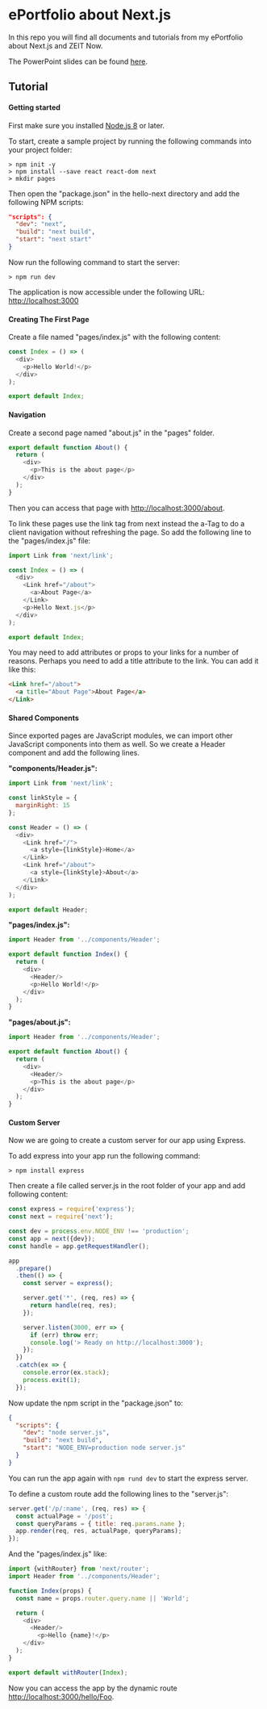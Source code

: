 # ePortfolio about Next.js

In this repo you will find all documents and tutorials from my ePortfolio about Next.js and ZEIT Now.

The PowerPoint slides can be found [here](./slides/ePortfolio-Next.js.pptx "ePortfolio-Next.js.pptx").

## Tutorial

#### Getting started

First make sure you installed [Node.js 8](https://nodejs.org/) or later.

To start, create a sample project by running the following commands into your project folder:
```
> npm init -y
> npm install --save react react-dom next
> mkdir pages
```

Then open the "package.json" in the hello-next directory and add the following NPM scripts:
```json
"scripts": {
  "dev": "next",
  "build": "next build",
  "start": "next start"
}
```

Now run the following command to start the server:
```
> npm run dev
```

The application is now accessible under the following URL: [http://localhost:3000](http://localhost:3000)

#### Creating The First Page

Create a file named "pages/index.js" with the following content:
```javascript
const Index = () => (
  <div>
    <p>Hello World!</p>
  </div>
);

export default Index;
```

#### Navigation

Create a second page named "about.js" in the "pages" folder.

```javascript
export default function About() {
  return (
    <div>
      <p>This is the about page</p>
    </div>
  );
}
```

Then you can access that page with [http://localhost:3000/about](http://localhost:3000/about).

To link these pages use the link tag from next instead the a-Tag to do a client navigation without refreshing the page.
So add the following line to the "pages/index.js" file:

```javascript
import Link from 'next/link';

const Index = () => (
  <div>
    <Link href="/about">
      <a>About Page</a>
    </Link>
    <p>Hello Next.js</p>
  </div>
);

export default Index;
```

You may need to add attributes or props to your links for a number of reasons.
Perhaps you need to add a title attribute to the link. You can add it like this:

```html
<Link href="/about">
  <a title="About Page">About Page</a>
</Link>
```

#### Shared Components

Since exported pages are JavaScript modules, we can import other JavaScript components into them as well.
So we create a Header component and add the following lines.

<b>"components/Header.js":</b>
```javascript
import Link from 'next/link';

const linkStyle = {
  marginRight: 15
};

const Header = () => (
  <div>
    <Link href="/">
      <a style={linkStyle}>Home</a>
    </Link>
    <Link href="/about">
      <a style={linkStyle}>About</a>
    </Link>
  </div>
);

export default Header;
```

<b>"pages/index.js":</b>
```javascript
import Header from '../components/Header';

export default function Index() {
  return (
    <div>
      <Header/>
      <p>Hello World!</p>
    </div>
  );
}
```

<b>"pages/about.js":</b>
```javascript
import Header from '../components/Header';

export default function About() {
  return (
    <div>
      <Header/>
      <p>This is the about page</p>
    </div>
  );
}
```

#### Custom Server

Now we are going to create a custom server for our app using Express.

To add express into your app run the following command:

```
> npm install express
```

Then create a file called server.js in the root folder of your app and add following content:

```javascript
const express = require('express');
const next = require('next');

const dev = process.env.NODE_ENV !== 'production';
const app = next({dev});
const handle = app.getRequestHandler();

app
  .prepare()
  .then(() => {
    const server = express();

    server.get('*', (req, res) => {
      return handle(req, res);
    });

    server.listen(3000, err => {
      if (err) throw err;
      console.log('> Ready on http://localhost:3000');
    });
  })
  .catch(ex => {
    console.error(ex.stack);
    process.exit(1);
  });
```

Now update the npm script in the "package.json" to:

```json
{
  "scripts": {
    "dev": "node server.js",
    "build": "next build",
    "start": "NODE_ENV=production node server.js"
  }
}
```

You can run the app again with <code>npm rund dev</code> to start the express server.

To define a custom route add the following lines to the "server.js":
```javascript
server.get('/p/:name', (req, res) => {
  const actualPage = '/post';
  const queryParams = { title: req.params.name };
  app.render(req, res, actualPage, queryParams);
});
```

And the "pages/index.js" like:

```javascript
import {withRouter} from 'next/router';
import Header from '../components/Header';

function Index(props) {
  const name = props.router.query.name || 'World';

  return (
    <div>
      <Header/>
        <p>Hello {name}!</p>
    </div>
  );
}

export default withRouter(Index);
```

Now you can access the app by the dynamic route [http://localhost:3000/hello/Foo](http://localhost:3000/hello/Foo).